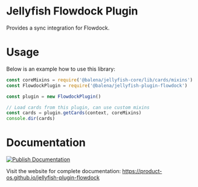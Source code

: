 # Jellyfish Flowdock Plugin

Provides a sync integration for Flowdock.

# Usage

Below is an example how to use this library:

```js
const coreMixins = require('@balena/jellyfish-core/lib/cards/mixins')
const FlowdockPlugin = require('@balena/jellyfish-plugin-flowdock')

const plugin = new FlowdockPlugin()

// Load cards from this plugin, can use custom mixins
const cards = plugin.getCards(context, coreMixins)
console.dir(cards)
```

# Documentation

[![Publish Documentation](https://github.com/product-os/jellyfish-plugin-flowdock/actions/workflows/publish-docs.yml/badge.svg)](https://github.com/product-os/jellyfish-plugin-flowdock/actions/workflows/publish-docs.yml)

Visit the website for complete documentation: https://product-os.github.io/jellyfish-plugin-flowdock
